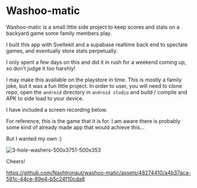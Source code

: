 # Washoo-matic

Washoo-matic is a small little side project to keep scores and stats on a backyard game some family members play. 

I built this app with Sveltekit and a supabase realtime back end to spectate games, and eventually store stats perpetually. 

I only spent a few days on this and did it in rush for a weekend coming up, so don't judge it too harshly!

I may make this available on the playstore in time. This is mostly a family joke, but it was a fun little project. In order to user, 
you will need to clone repo, open the `android` directory in `android studio` and build / compile and APK to side load to your device.

I have included a screen recording below. 

For reference, this is the game that it is for. I am aware there is probably some kind of already made app that would achieve this... 

But I wanted my own :)

![3-hole-washers-500x3751-500x353](https://github.com/Nashtronaut/washoo-matic/assets/48274410/367f3a13-f93a-459a-9209-461cb0223cf7)


Cheers!


https://github.com/Nashtronaut/washoo-matic/assets/48274410/a4b37aca-591c-44ce-89e4-b5c24f10cda8

